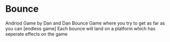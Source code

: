 # Bounce
Andriod Game by Dan and Dan
Bounce Game where you try to get as far as you can [endless game]
Each bounce will land on a platform which has seperate effects on the game
